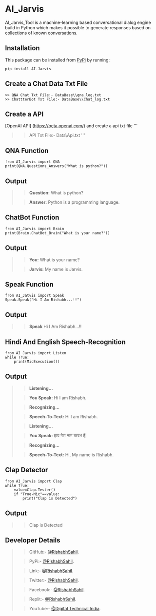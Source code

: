 # AI_Jarvis

AI_Jarvis_Tool is a machine-learning based conversational dialog engine build in
Python which makes it possible to generate responses based on collections of
known conversations.

## Installation

This package can be installed from [PyPi](https://pypi.org/project/AI-Jarvis/) by running:

```
pip install AI-Jarvis
```

## Create a Chat Data Txt File
```
>> QNA Chat Txt File:- DataBase\\qna_log.txt
>> ChattterBot Txt File:- DataBase\\chat_log.txt
```

## Create a API
[OpenAI API] (https://beta.openai.com/) and create a api txt file
'''
>> API Txt File:- Data\\Api.txt
'''

## QNA Function
```
from AI_Jarvis import QNA
print(QNA.Questions_Answers("What is python?"))
```
## Output
>> **Question:** What is python? 
> 
>> **Answer:**  Python is a programming language.

## ChatBot Function
```
from AI_Jarvis import Brain
print(Brain.ChatBot_Brain("What is your name?"))
```
## Output
>> **You:** What is your name?   
> 
>> **Jarvis:** My name is Jarvis. 

## Speak Function
```
from AI_Jatvis import Speak
Speak.Speak("Hi I Am Rishabh...!!")
```

## Output
>> **Speak** Hi I Am Rishabh...!!
## Hindi And English Speech-Recognition
```
from AI_Jarvis import Listen
while True:
    print(MicExecution())
```
## Output
>> **Listening...**
>
>> **You Speak:**  Hi I am Rishabh.
> 
>> **Recognizing...**                                     
> 
>> **Speech-To-Text:** Hi I am Rishabh.
> 
>> **Listening...**                                        
> 
>> **You Speak:**  हाय मेरा नाम ऋषभ है|
> 
>> **Recognizing...**                            
> 
>> **Speech-To-Text:** Hi, My name is Rishabh.

## Clap Detector
```
from AI_Jarvis import Clap
while True:
    value=Clap.Tester()
    if "True-Mic"==value:
        print("Clap is Detected")
```
## Output
>> Clap is Detected

## Developer Details
>> GitHub:- [@RishabhSahil](https://github.com/RishabhSahil).
> 
>> PyPi:- [@RishabhSahil](https://pypi.org/user/RishabhSahil/).
>
>> Link:- [@RishabhSahil](https://www.linkedin.com/in/rishabhsahil/).
> 
>> Twitter:- [@RishabhSahil](https://twitter.com/_rishabh_sahil_).
>
>> Facebook:- [@RishabhSahil](https://www.facebook.com/Rishabh.Sahil.RS).
>
>> Replit:- [@RishabhSahil](https://replit.com/@Sahilkumar124).
> 
>> YouTube:- [@Digital Technical India](https://www.youtube.com/@digitaltechnicalindia587).
